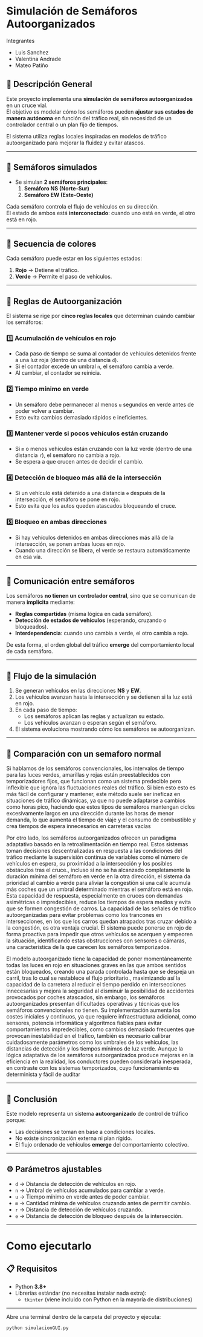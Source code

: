 # Simulación de Semáforos Autoorganizados

Integrantes

 - Luis Sanchez
 - Valentina Andrade
 - Mateo Patiño

## 📘 Descripción General
Este proyecto implementa una **simulación de semáforos autoorganizados** en un cruce vial.  
El objetivo es modelar cómo los semáforos pueden **ajustar sus estados de manera autónoma** en función del tráfico real, sin necesidad de un controlador central o un plan fijo de tiempos.

El sistema utiliza reglas locales inspiradas en modelos de tráfico autoorganizado para mejorar la fluidez y evitar atascos.

---

## 🔹 Semáforos simulados
- Se simulan **2 semáforos principales**:
  1. **Semáforo NS (Norte-Sur)**
  2. **Semáforo EW (Este-Oeste)**

Cada semáforo controla el flujo de vehículos en su dirección.  
El estado de ambos está **interconectado**: cuando uno está en verde, el otro está en rojo.

---

## 🔹 Secuencia de colores
Cada semáforo puede estar en los siguientes estados:

1. **Rojo** → Detiene el tráfico.  
2. **Verde** → Permite el paso de vehículos.  

---

## 🔹 Reglas de Autoorganización
El sistema se rige por **cinco reglas locales** que determinan cuándo cambiar los semáforos:

### 1️⃣ Acumulación de vehículos en rojo
- Cada paso de tiempo se suma al contador de vehículos detenidos frente a una luz roja (dentro de una distancia `d`).  
- Si el contador excede un umbral `n`, el semáforo cambia a verde.  
- Al cambiar, el contador se reinicia.

### 2️⃣ Tiempo mínimo en verde
- Un semáforo debe permanecer al menos `u` segundos en verde antes de poder volver a cambiar.  
- Esto evita cambios demasiado rápidos e ineficientes.

### 3️⃣ Mantener verde si pocos vehículos están cruzando
- Si `m` o menos vehículos están cruzando con la luz verde (dentro de una distancia `r`), el semáforo no cambia a rojo.  
- Se espera a que crucen antes de decidir el cambio.

### 4️⃣ Detección de bloqueo más allá de la intersección
- Si un vehículo está detenido a una distancia `e` después de la intersección, el semáforo se pone en rojo.  
- Esto evita que los autos queden atascados bloqueando el cruce.

### 5️⃣ Bloqueo en ambas direcciones
- Si hay vehículos detenidos en ambas direcciones más allá de la intersección, se ponen ambas luces en rojo.  
- Cuando una dirección se libera, el verde se restaura automáticamente en esa vía.

---

## 🔹 Comunicación entre semáforos
Los semáforos **no tienen un controlador central**, sino que se comunican de manera **implícita** mediante:

- **Reglas compartidas** (misma lógica en cada semáforo).  
- **Detección de estados de vehículos** (esperando, cruzando o bloqueados).  
- **Interdependencia**: cuando uno cambia a verde, el otro cambia a rojo.

De esta forma, el orden global del tráfico **emerge** del comportamiento local de cada semáforo.

---

## 🔹 Flujo de la simulación
1. Se generan vehículos en las direcciones **NS** y **EW**.  
2. Los vehículos avanzan hasta la intersección y se detienen si la luz está en rojo.  
3. En cada paso de tiempo:
   - Los semáforos aplican las reglas y actualizan su estado.  
   - Los vehículos avanzan o esperan según el semáforo.  
4. El sistema evoluciona mostrando cómo los semáforos se autoorganizan.

---

## 🔹 Comparación con un semaforo normal
Si hablamos de los semáforos convencionales, los intervalos de tiempo para las luces verdes, amarillas y rojas están preestablecidos con temporizadores fijos, que funcionan como un sistema predecible pero inflexible que ignora las fluctuaciones reales del tráfico.  Si bien esto esto es más fácil de configurar y mantener, este método suele ser ineficaz en situaciones de tráfico dinámicas, ya que no puede adaptarse a cambios como horas pico, haciendo que estos tipos de semáforos  mantengan ciclos excesivamente largos en una dirección durante las horas de menor demanda, lo que aumenta el tiempo de viaje y el consumo de combustible y crea tiempos de espera innecesarios en carreteras vacías

Por otro lado, los semáforos autoorganizados ofrecen un paradigma adaptativo basado en la retroalimentación en tiempo real.  Estos sistemas toman decisiones descentralizadas en respuesta a las condiciones del tráfico mediante la supervisión continua de variables como el número de vehículos en espera, su proximidad a la intersección y los posibles obstáculos tras el cruce., incluso si no se ha alcanzado completamente la duración mínima del semáforo en verde en la otra dirección, el sistema da prioridad al cambio a verde para aliviar la congestión si una calle acumula más coches que un umbral determinado mientras el semáforo está en rojo. Esta capacidad de respuesta, especialmente en cruces con demandas asimétricas o impredecibles, reduce los tiempos de espera medios y evita que se formen congestión de carros. La capacidad de las señales de tráfico autoorganizadas para evitar problemas como los trancones en intersecciones, en los que los carros quedan atrapados tras cruzar debido a la congestión, es otra ventaja crucial.  El sistema puede ponerse en rojo de forma proactiva para impedir que otros vehículos se acerquen y empeoren la situación, identificando estas obstrucciones con sensores o cámaras, una característica de la que carecen los semáforos temporizados. 

El modelo autoorganizado tiene la capacidad de poner momentáneamente todas las luces en rojo en situaciones graves en las que ambos sentidos están bloqueados, creando una parada controlada hasta que se despeja un carril, tras lo cual se restablece el flujo prioritario., maximizando así la capacidad de la carretera al reducir el tiempo perdido en intersecciones innecesarias y mejora la seguridad al disminuir la posibilidad de accidentes provocados por coches atascados, sin embargo, los semáforos autoorganizados presentan dificultades operativas y técnicas que los semáforos convencionales no tienen.  Su implementación aumenta los costes iniciales y continuos, ya que requiere infraestructura adicional, como sensores, potencia informática y algoritmos fiables para evitar comportamientos impredecibles, como cambios demasiado frecuentes que provocan inestabilidad en el tráfico, también es necesario calibrar cuidadosamente parámetros como los umbrales de los vehículos, las distancias de detección y los tiempos mínimos de luz verde. Aunque la lógica adaptativa de los semáforos autoorganizados produce mejoras  en la eficiencia en la realidad, los conductores pueden considerarla inesperada, en contraste con los sistemas temporizados, cuyo funcionamiento es determinista y fácil de auditar

---

## 🔹 Conclusión
Este modelo representa un sistema **autoorganizado** de control de tráfico porque:
- Las decisiones se toman en base a condiciones locales.  
- No existe sincronización externa ni plan rígido.  
- El flujo ordenado de vehículos **emerge** del comportamiento colectivo.

---

## ⚙️ Parámetros ajustables
- `d` → Distancia de detección de vehículos en rojo.  
- `n` → Umbral de vehículos acumulados para cambiar a verde.  
- `u` → Tiempo mínimo en verde antes de poder cambiar.  
- `m` → Cantidad mínima de vehículos cruzando antes de permitir cambio.  
- `r` → Distancia de detección de vehículos cruzando.  
- `e` → Distancia de detección de bloqueo después de la intersección.  

---

# Como ejecutarlo 

## 📋 Requisitos

- Python **3.8+**
- Librerías estándar (no necesitas instalar nada extra):
  - `tkinter` (viene incluido con Python en la mayoría de distribuciones)

---


 Abre una terminal dentro de la carpeta del proyecto y ejecuta:

```bash
python simulacionGUI.py
